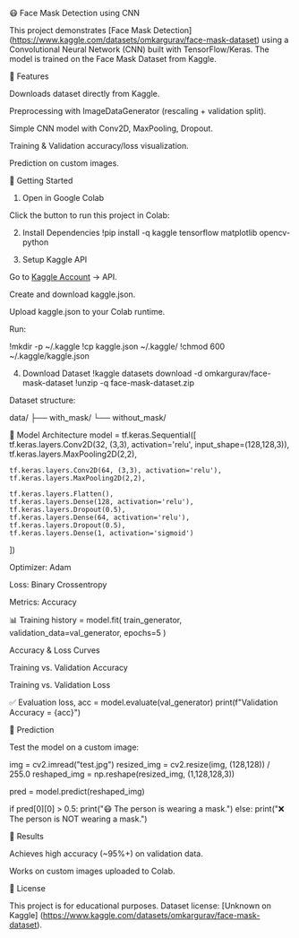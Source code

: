 😷 Face Mask Detection using CNN

This project demonstrates [Face Mask Detection] (https://www.kaggle.com/datasets/omkargurav/face-mask-dataset) using a Convolutional Neural Network (CNN) built with TensorFlow/Keras.
The model is trained on the Face Mask Dataset
 from Kaggle.

📌 Features

Downloads dataset directly from Kaggle.

Preprocessing with ImageDataGenerator (rescaling + validation split).

Simple CNN model with Conv2D, MaxPooling, Dropout.

Training & Validation accuracy/loss visualization.

Prediction on custom images.

🚀 Getting Started
1. Open in Google Colab

Click the button to run this project in Colab:

2. Install Dependencies
!pip install -q kaggle tensorflow matplotlib opencv-python

3. Setup Kaggle API

Go to [Kaggle Account](https://www.kaggle.com/account) → API.

Create and download kaggle.json.

Upload kaggle.json to your Colab runtime.

Run:

!mkdir -p ~/.kaggle
!cp kaggle.json ~/.kaggle/
!chmod 600 ~/.kaggle/kaggle.json

4. Download Dataset
!kaggle datasets download -d omkargurav/face-mask-dataset
!unzip -q face-mask-dataset.zip


Dataset structure:

data/
 ├── with_mask/
 └── without_mask/

🧠 Model Architecture
model = tf.keras.Sequential([
    tf.keras.layers.Conv2D(32, (3,3), activation='relu', input_shape=(128,128,3)),
    tf.keras.layers.MaxPooling2D(2,2),

    tf.keras.layers.Conv2D(64, (3,3), activation='relu'),
    tf.keras.layers.MaxPooling2D(2,2),

    tf.keras.layers.Flatten(),
    tf.keras.layers.Dense(128, activation='relu'),
    tf.keras.layers.Dropout(0.5),
    tf.keras.layers.Dense(64, activation='relu'),
    tf.keras.layers.Dropout(0.5),
    tf.keras.layers.Dense(1, activation='sigmoid')
])


Optimizer: Adam

Loss: Binary Crossentropy

Metrics: Accuracy

📊 Training
history = model.fit(
    train_generator,
    validation_data=val_generator,
    epochs=5
)

Accuracy & Loss Curves

Training vs. Validation Accuracy

Training vs. Validation Loss

✅ Evaluation
loss, acc = model.evaluate(val_generator)
print(f"Validation Accuracy = {acc}")

🔮 Prediction

Test the model on a custom image:

img = cv2.imread("test.jpg")
resized_img = cv2.resize(img, (128,128)) / 255.0
reshaped_img = np.reshape(resized_img, (1,128,128,3))

pred = model.predict(reshaped_img)

if pred[0][0] > 0.5:
    print("😷 The person is wearing a mask.")
else:
    print("❌ The person is NOT wearing a mask.")

📌 Results

Achieves high accuracy (~95%+) on validation data.

Works on custom images uploaded to Colab.

📜 License

This project is for educational purposes. Dataset license: [Unknown on Kaggle] (https://www.kaggle.com/datasets/omkargurav/face-mask-dataset).
